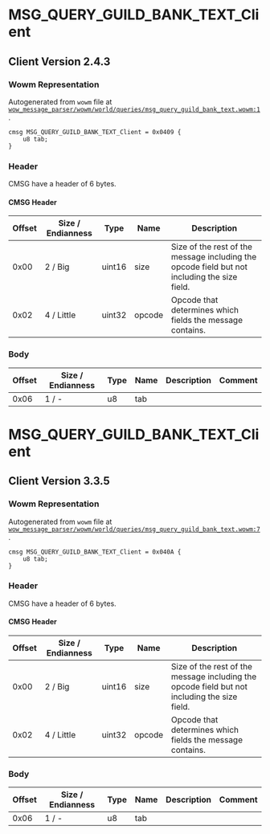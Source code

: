 # MSG_QUERY_GUILD_BANK_TEXT_Client

## Client Version 2.4.3

### Wowm Representation

Autogenerated from `wowm` file at [`wow_message_parser/wowm/world/queries/msg_query_guild_bank_text.wowm:1`](https://github.com/gtker/wow_messages/tree/main/wow_message_parser/wowm/world/queries/msg_query_guild_bank_text.wowm#L1).
```rust,ignore
cmsg MSG_QUERY_GUILD_BANK_TEXT_Client = 0x0409 {
    u8 tab;
}
```
### Header

CMSG have a header of 6 bytes.

#### CMSG Header

| Offset | Size / Endianness | Type   | Name   | Description |
| ------ | ----------------- | ------ | ------ | ----------- |
| 0x00   | 2 / Big           | uint16 | size   | Size of the rest of the message including the opcode field but not including the size field.|
| 0x02   | 4 / Little        | uint32 | opcode | Opcode that determines which fields the message contains.|

### Body

| Offset | Size / Endianness | Type | Name | Description | Comment |
| ------ | ----------------- | ---- | ---- | ----------- | ------- |
| 0x06 | 1 / - | u8 | tab |  |  |

# MSG_QUERY_GUILD_BANK_TEXT_Client

## Client Version 3.3.5

### Wowm Representation

Autogenerated from `wowm` file at [`wow_message_parser/wowm/world/queries/msg_query_guild_bank_text.wowm:7`](https://github.com/gtker/wow_messages/tree/main/wow_message_parser/wowm/world/queries/msg_query_guild_bank_text.wowm#L7).
```rust,ignore
cmsg MSG_QUERY_GUILD_BANK_TEXT_Client = 0x040A {
    u8 tab;
}
```
### Header

CMSG have a header of 6 bytes.

#### CMSG Header

| Offset | Size / Endianness | Type   | Name   | Description |
| ------ | ----------------- | ------ | ------ | ----------- |
| 0x00   | 2 / Big           | uint16 | size   | Size of the rest of the message including the opcode field but not including the size field.|
| 0x02   | 4 / Little        | uint32 | opcode | Opcode that determines which fields the message contains.|

### Body

| Offset | Size / Endianness | Type | Name | Description | Comment |
| ------ | ----------------- | ---- | ---- | ----------- | ------- |
| 0x06 | 1 / - | u8 | tab |  |  |

